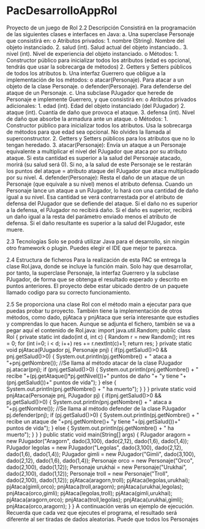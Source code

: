 # PacDesarrolloAppRol
Proyecto de un juego de Rol
2.2 Descripción
Consistirá en la programación de las siguientes clases e interfaces en Java:
a.
Una superclase Personaje que consistirá en:
o
Atributos privados:
1.
nombre (String). Nombre del objeto instanciado.
2.
salud (int). Salud actual del objeto instanciado..
3.
nivel (int). Nivel de experiencia del objeto instanciado.
o
Métodos:
1.
Constructor público para inicializar todos los atributos (edad es opcional, tendrás que usar la sobrecarga de métodos)
2.
Getters y Setters públicos de todos los atributos
b.
Una interfaz Guerrero que obligue a la implementación de los métodos:
o
atacar(Personaje). Para atacar a un objeto de la clase Personaje.
o
defender(Personaje). Para defenderse del ataque de un Personaje.
c.
Una subclase PJugador que herede de Personaje e implemente Guerrero, y que consistirá en:
o
Atributos privados adicionales:
1.
edad (int). Edad del objeto instanciado (del PJugador)
2.
ataque (int). Cuantía de daño que provoca el ataque.
3.
defensa (int). Nivel de daño que absorbe la armadura ante un ataque.
o
Métodos:
1.
Constructor público para inicializar todos los atributos. Usa la sobrecarga de métodos para que edad sea opcional. No olvides la llamada al superconstructor.
2.
Getters y Setters públicos para los atributos que no lo tengan heredado.
3.
atacar(Personaje): Envía un ataque a un Personaje equivalente a multiplicar el nivel del PJugador que ataca por su atributo ataque. Si esta cantidad es superior a la salud del Personaje atacado, morirá (su salud será 0). Si no, a la salud de este Personaje se le restarán los puntos del ataque = atributo ataque del PJugador que ataca multiplicado por su nivel.
4.
defender(Personaje): Resta el daño de un ataque de un Personaje (que equivale a su nivel) menos el atributo defensa. Cuando un Personaje lance un ataque a un PJugador, lo hará con una cantidad de daño igual a su nivel. Esa cantidad se verá contrarrestada por el atributo de defensa del PJugador que se defiende del ataque. Si el daño no es superior a la defensa, el PJugador no recibirá daño. Si el daño es superior, recibirá un daño igual a la resta del parámetro enviado menos el atributo de defensa. Si el daño resultante es superior a la salud del PJugador, este muere.

2.3 Tecnologías
Solo se podrá utilizar Java para el desarrollo, sin ningún otro framework o plugin. Puedes elegir el IDE que mejor te parezca.

2.4 Estructura de ficheros
Para la realización de esta PAC se entrega la clase Rol.java, donde se incluye la función main. Solo hay que desarrollar, por tanto, la superclase Personaje, la interfaz Guerrero y la
subclase PJugador, de forma que se obtenga el resultado esperado y descrito en puntos anteriores.
El proyecto debe estar ubicado dentro de un paquete llamado codigo para su correcto funcionamiento.

2.5
Se proporciona una clase Rol con el método main a ejecutar para que puedas probar tu proyecto. También tiene la implementación de otros métodos, como dado, pjAtaca y pnjAtaca que sería interesante que estudies y comprendas lo que hacen.
Aunque se adjunta el fichero, también se va a pegar aquí el contenido de Rol.java:
import java.util.Random;
public class Rol {
private static int dado(int d, int c) {
Random r = new Random();
int res = 0;
for (int i=0; i < d; i++)
res += r.nextInt(c)+1;
return res;
}
private static void pjAtaca(PJugador pj, Personaje pnj) {
if(pj.getSalud()>0 && pnj.getSalud()>0) {
System.out.println(pj.getNombre() + " ataca a "+pnj.getNombre());
//Se llama al método atacar de la clase PJugador
pj.atacar(pnj);
if (pnj.getSalud()>0) {
System.out.println(pnj.getNombre() + " recibe "+(pj.getAtaque()*pj.getNivel())+" puntos de daño "+ "y tiene "+(pnj.getSalud())+" puntos de vida");
} else {
System.out.println(pnj.getNombre() + " ha muerto");
}
}
}
private static void pnjAtaca(Personaje pnj, PJugador pj) {
if(pnj.getSalud()>0 && pj.getSalud()>0) {
System.out.println(pnj.getNombre() + " ataca a "+pj.getNombre());
//Se llama al método defender de la clase PJugador
pj.defender(pnj);
if (pj.getSalud()>0) {
System.out.println(pj.getNombre() + " recibe un ataque de "+pnj.getNombre()+
"y tiene "+(pj.getSalud())+" puntos de vida");
} else {
System.out.println(pj.getNombre() + " ha muerto");
}
}
}
public static void main(String[] args) {
PJugador aragorn = new PJugador("Aragorn", dado(3,100), dado(2,12), dado(1,6), dado(1,4));
PJugador legolas = new PJugador("Legolas", dado(3,100), dado(2,12), dado(1,6), dado(1,4));
PJugador gimli = new PJugador("Gimli", dado(3,100), dado(2,12), dado(1,6), dado(1,4));
Personaje orco = new Personaje("Orco", dado(2,100), dado(1,12));
Personaje urukhai = new Personaje("Urukhai", dado(2,100), dado(1,12));
Personaje troll = new Personaje("Troll", dado(2,100), dado(1,12));
pjAtaca(aragorn,troll);
pjAtaca(legolas,urukhai);
pjAtaca(gimli,orco);
pnjAtaca(troll,aragorn);
pnjAtaca(urukhai,legolas);
pnjAtaca(orco,gimli);
pjAtaca(legolas,troll);
pjAtaca(gimli,urukhai);
pjAtaca(aragorn,orco);
pnjAtaca(troll,legolas);
pnjAtaca(urukhai,gimli);
pnjAtaca(orco,aragorn);
}
}
A continuación verás un ejemplo de ejecución. Recuerda que cada vez que ejecutes el programa, el resultado será diferente al ser tiradas de dados aleatorias. Puede que todos
los Personajes
